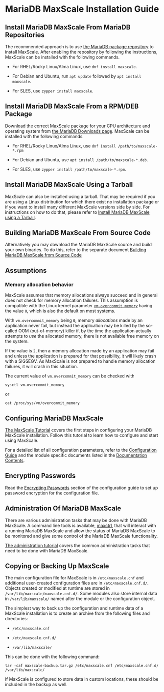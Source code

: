 # MariaDB MaxScale Installation Guide

## Install MariaDB MaxScale From MariaDB Repositories

The recommended approach is to use [the MariaDB package
repository](https://mariadb.com/kb/en/library/mariadb-package-repository-setup-and-usage/)
to install MaxScale. After enabling the repository by following the
instructions, MaxScale can be installed with the following commands.

* For RHEL/Rocky Linux/Alma Linux, use `dnf install maxscale`.

* For Debian and Ubuntu, run `apt update` followed by `apt install maxscale`.

* For SLES, use `zypper install maxscale`.

## Install MariaDB MaxScale From a RPM/DEB Package

Download the correct MaxScale package for your CPU architecture and operating
system from [the MariaDB Downloads
page](https://mariadb.com/downloads/community/maxscale/). MaxScale can be
installed with the following commands.

* For RHEL/Rocky Linux/Alma Linux, use `dnf install /path/to/maxscale-*.rpm`

* For Debian and Ubuntu, use `apt install /path/to/maxscale-*.deb`.

* For SLES, use `zypper install /path/to/maxscale-*.rpm`.

## Install MariaDB MaxScale Using a Tarball

MaxScale can also be installed using a tarball.
That may be required if you are using a Linux distribution for which there
exist no installation package or if you want to install many different
MaxScale versions side by side. For instructions on how to do that, please refer to
[Install MariaDB MaxScale using a Tarball](Install-MariaDB-MaxScale-Using-a-Tarball.md).

## Building MariaDB MaxScale From Source Code

Alternatively you may download the MariaDB MaxScale source and build your own binaries.
To do this, refer to the separate document
[Building MariaDB MaxScale from Source Code](Building-MaxScale-from-Source-Code.md)

## Assumptions

### Memory allocation behavior

MaxScale assumes that memory allocations always succeed and in general does
not check for memory allocation failures. This assumption is compatible with
the Linux kernel parameter
[`vm.overcommit_memory`](https://www.kernel.org/doc/Documentation/vm/overcommit-accounting)
having the value `0`, which is also the default on most systems.

With `vm.overcommit_memory` being `0`, memory _allocations_ made by an
application never fail, but instead the application may be killed by the
so-called OOM (out-of-memory) killer if, by the time the application
actually attempts to _use_ the allocated memory, there is not available
free memory on the system.

If the value is `2`, then a memory allocation made by an application may
fail and unless the application is prepared for that possibility, it will
likely crash with a SIGSEGV. As MaxScale is not prepared to handle memory
allocation failures, it will crash in this situation.

The current value of `vm.overcommit_memory` can be checked with
```
sysctl vm.overcommit_memory
```
or
```
cat /proc/sys/vm/overcommit_memory
```

## Configuring MariaDB MaxScale

[The MaxScale Tutorial](../Tutorials/MaxScale-Tutorial.md) covers the first
steps in configuring your MariaDB MaxScale installation. Follow this tutorial
to learn how to configure and start using MaxScale.

For a detailed list of all configuration parameters, refer to the
[Configuration Guide](Configuration-Guide.md) and the module specific documents
listed in the [Documentation Contents](../Documentation-Contents.md#routers).

## Encrypting Passwords

Read the [Encrypting Passwords](Configuration-Guide.md#encrypting-passwords)
section of the configuration guide to set up password encryption for the
configuration file.

## Administration Of MariaDB MaxScale

There are various administration tasks that may be done with MariaDB MaxScale.
A command line tools is available, [maxctrl](../Reference/MaxCtrl.md), that will
interact with a running MariaDB MaxScale and allow the status of MariaDB
MaxScale to be monitored and give some control of the MariaDB MaxScale
functionality.

[The administration tutorial](../Tutorials/Administration-Tutorial.md)
covers the common administration tasks that need to be done with MariaDB MaxScale.

## Copying or Backing Up MaxScale

The main configuration file for MaxScale is in `/etc/maxscale.cnf` and
additional user-created configuration files are in
`/etc/maxscale.cnf.d/`. Objects created or modified at runtime are stored in
`/var/lib/maxscale/maxscale.cnf.d/`. Some modules also store internal data in
`/var/lib/maxscale/` named after the module or the configuration object.

The simplest way to back up the configuration and runtime data of a MaxScale
installation is to create an archive from the following files and directories:

* `/etc/maxscale.cnf`

* `/etc/maxscale.cnf.d/`

* `/var/lib/maxscale/`

This can be done with the following command:

```
tar -caf maxscale-backup.tar.gz /etc/maxscale.cnf /etc/maxscale.cnf.d/ /var/lib/maxscale/
```

If MaxScale is configured to store data in custom locations, these should be
included in the backup as well.
